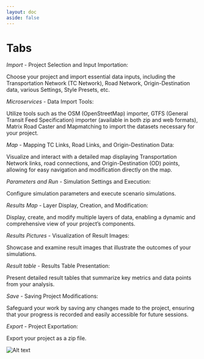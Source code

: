 ```yaml
---
layout: doc
aside: false
---
```


# Tabs

*Import* - Project Selection and Input Importation:

Choose your project and import essential data inputs, including the Transportation Network (TC Network), Road Network, Origin-Destination data, various Settings, Style Presets, etc.

*Microservices* - Data Import Tools:

Utilize tools such as the OSM (OpenStreetMap) importer, GTFS (General Transit Feed Specification) importer (available in both zip and web formats), Matrix Road Caster and Mapmatching to import the datasets necessary for your project.

*Map* - Mapping TC Links, Road Links, and Origin-Destination Data:

Visualize and interact with a detailed map displaying Transportation Network links, road connections, and Origin-Destination (OD) points, allowing for easy navigation and modification directly on the map.

*Parameters and Run* - Simulation Settings and Execution:

Configure simulation parameters and execute scenario simulations.

*Results Map* - Layer Display, Creation, and Modification:

Display, create, and modify multiple layers of data, enabling a dynamic and comprehensive view of your project’s components.

*Results Pictures* - Visualization of Result Images:

Showcase and examine result images that illustrate the outcomes of your simulations.

*Result table* - Results Table Presentation:

Present detailed result tables that summarize key metrics and data points from your analysis.

*Save* - Saving Project Modifications:

Safeguard your work by saving any changes made to the project, ensuring that your progress is recorded and easily accessible for future sessions.

*Export* - Project Exportation:

Export your project as a zip file.


![Alt text](/tabs_1.png)

